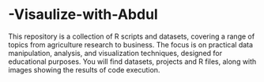 # -Visaulize-with-Abdul
This repository is a collection of R scripts and datasets, covering a range of topics from agriculture research to business. The focus is on practical data manipulation, analysis, and visualization techniques, designed for educational purposes. You will find datasets, projects and R files, along with images showing the results of code execution.
